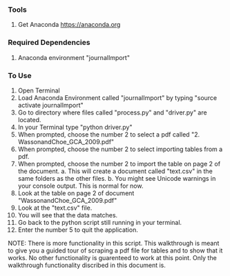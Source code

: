 ### Tools
1. Get Anaconda https://anaconda.org

### Required Dependencies
1. Anaconda environment "journalImport"

### To Use
1. Open Terminal
2. Load Anaconda Environment called "journalImport" by typing "source activate journalImport"
3. Go to directory where files called "process.py" and "driver.py" are located.
4. In your Terminal type "python driver.py"
5. When prompted, choose the number 2 to select a pdf called "2. WassonandChoe_GCA_2009.pdf"
6. When prompted, choose the number 2 to select importing tables from a pdf.
7. When prompted, choose the number 2 to import the table on page 2 of the document.
	a. This will create a document called "text.csv" in the same folders as the other files.
	b. You might see Unicode warnings in your console output. This is normal for now.
8. Look at the table on page 2 of document "WassonandChoe_GCA_2009.pdf"
9. Look at the "text.csv" file.
10. You will see that the data matches.
11. Go back to the python script still running in your terminal.
12. Enter the number 5 to quit the application.


NOTE: There is more functionality in this script. This walkthrough is meant to give you a guided tour of scraping a pdf file for tables and to show that it works. No other functionality is guarenteed to work at this point. Only the walkthrough functionality discribed in this document is. 

